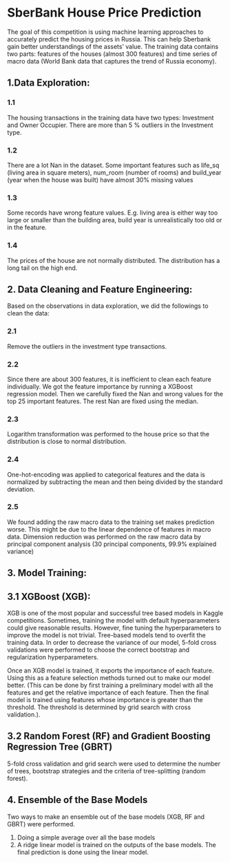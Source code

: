 # SberBank House Price Prediction

The goal of this competition is using machine learning approaches to accurately predict the housing prices in Russia. This can help Sberbank gain better understandings of the assets’ value. The training data contains two parts: features of the houses (almost 300 features) and time series of macro data (World Bank data that captures the trend of Russia economy). 

## 1.Data Exploration:
### 1.1    
The housing transactions in the training data have two types: Investment and Owner Occupier. There are more than 5 % outliers in the Investment type.
### 1.2
There are a lot Nan in the dataset. Some important features such as life_sq (living area in square meters), num_room (number of rooms) and build_year (year when the house was built) have almost 30% missing values
### 1.3    
Some records have wrong feature values. E.g. living area is either way too large or smaller than the building area, build year is unrealistically too old or in the feature.
### 1.4    
The prices of the house are not normally distributed. The distribution has a long tail on the high end.

## 2. Data Cleaning and Feature Engineering:
Based on the observations in data exploration, we did the followings to clean the data:
### 2.1    
Remove the outliers in the investment type transactions.
### 2.2    
Since there are about 300 features, it is inefficient to clean each feature individually. We got the feature importance by running a XGBoost regression model. Then we carefully fixed the Nan and wrong values for the top 25 important features. The rest Nan are fixed using the median.
### 2.3    
Logarithm transformation was performed to the house price so that the distribution is close to normal distribution.
### 2.4    
One-hot-encoding was applied to categorical features and the data is normalized by subtracting the mean and then being divided by the standard deviation.
### 2.5    
We found adding the raw macro data to the training set makes prediction worse. This might be due to the linear dependence of features in macro data. Dimension reduction was performed on the raw macro data by principal component analysis (30 principal components, 99.9% explained variance) 


## 3. Model Training:

## 3.1    XGBoost (XGB):
XGB is one of the most popular and successful tree based models in Kaggle competitions. Sometimes, training the model with default hyperparameters could give reasonable results. However, fine tuning the hyperparameters to improve the model is not trivial. Tree-based models tend to overfit the training data. In order to decrease the variance of our model, 5-fold cross validations were performed to choose the correct bootstrap and regularization hyperparameters.

Once an XGB model is trained, it exports the importance of each feature. Using this as a feature selection methods turned out to make our model better. (This can be done by first training a preliminary model with all the features and get the relative importance of each feature. Then the final model is trained using features whose importance is greater than the threshold. The threshold is determined by grid search with cross validation.). 

## 3.2    Random Forest (RF) and Gradient Boosting Regression Tree (GBRT)
5-fold cross validation and grid search were used to determine the number of trees, bootstrap strategies and the criteria of tree-splitting (random forest).

## 4.    Ensemble of the Base Models
Two ways to make an ensemble out of the base models (XGB, RF and GBRT) were performed.
1.    Doing a simple average over all the base models
2.    A ridge linear model is trained on the outputs of the base models. The final prediction is done using the linear model.
